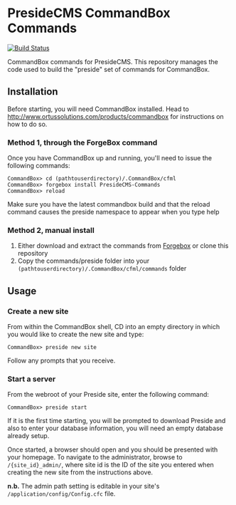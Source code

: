 PresideCMS CommandBox Commands
==============================

[![Build Status](https://travis-ci.org/pixl8/Preside-CMS-CommandBox-Commands.svg?branch=master)](https://travis-ci.org/pixl8/Preside-CMS-CommandBox-Commands)

CommandBox commands for PresideCMS. This repository manages the code used to build the "preside" set of commands for CommandBox.

## Installation

Before starting, you will need CommandBox installed. Head to http://www.ortussolutions.com/products/commandbox for instructions on how to do so.

### Method 1, through the ForgeBox command

Once you have CommandBox up and running, you'll need to issue the following commands:

    CommandBox> cd (pathtouserdirectory)/.CommandBox/cfml
    CommandBox> forgebox install PresideCMS-Commands
    CommandBox> reload

Make sure you have the latest commandbox build and that the reload command causes the preside namespace to appear when you type help
    
### Method 2, manual install

1. Either download and extract the commands from [Forgebox](http://www.coldbox.org/forgebox/view/PresideCMS-Commands) or clone this repository
2. Copy the commands/preside folder into your `(pathtouserdirectory)/.CommandBox/cfml/commands` folder

## Usage

### Create a new site

From within the CommandBox shell, CD into an empty directory in which you would like to create the new site and type:

    CommandBox> preside new site
    
Follow any prompts that you receive.

### Start a server

From the webroot of your Preside site, enter the following command:

    CommandBox> preside start
    
If it is the first time starting, you will be prompted to download Preside and also to enter your database information, you will need an empty database already setup.

Once started, a browser should open and you should be presented with your homepage. To navigate to the administrator, browse to `/{site_id}_admin/`, where site id is the ID of the site you entered when creating the new site from the instructions above.

**n.b.** The admin path setting is editable in your site's `/application/config/Config.cfc` file.

